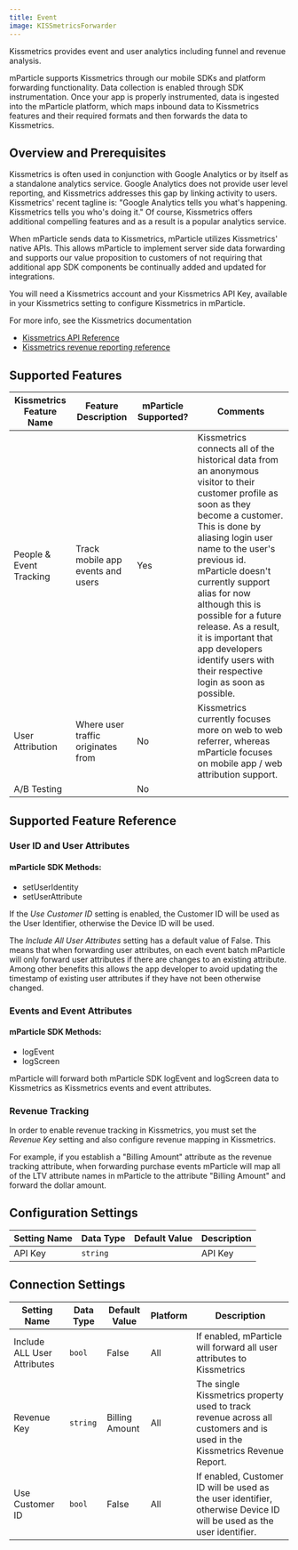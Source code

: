 ```yaml
---
title: Event
image: KISSmetricsForwarder
---
```


Kissmetrics provides event and user analytics including funnel and revenue analysis.

mParticle supports Kissmetrics through our mobile SDKs and platform forwarding functionality.  Data collection is enabled through SDK instrumentation.  Once your app is properly instrumented, data is ingested into the mParticle platform, which maps inbound data to Kissmetrics features and their required formats and then forwards the data to Kissmetrics.

## Overview and Prerequisites

Kissmetrics is often used in conjunction with Google Analytics or by itself as a standalone analytics service.  Google Analytics does not provide user level reporting, and Kissmetrics addresses this gap by linking activity to users.  Kissmetrics' recent tagline is: "Google Analytics tells you what's happening.  Kissmetrics tells you who's doing it."  Of course, Kissmetrics offers additional compelling features and as a result is a popular analytics service.
 
When mParticle sends data to Kissmetrics, mParticle utilizes Kissmetrics' native APIs.  This allows mParticle to implement server side data forwarding and supports our value proposition to customers of not requiring that additional app SDK components be continually added and updated for integrations.

You will need a Kissmetrics account and your Kissmetrics API Key, available in your Kissmetrics setting to configure Kissmetrics in mParticle.

For more info, see the Kissmetrics documentation

* [Kissmetrics API Reference](http://support.kissmetrics.com/article/show/23938-api-specifications)
* [Kissmetrics revenue reporting reference](http://support.kissmetrics.com/article/show/revenue-report)


## Supported Features

Kissmetrics Feature Name | Feature Description | mParticle Supported? | Comments
------------------------ | ------------------- | ------------- | --------
People & Event Tracking | Track mobile app events and users | Yes | Kissmetrics connects all of the historical data from an anonymous visitor to their customer profile as soon as they become a customer. This is done by aliasing login user name to the user's previous id.  mParticle doesn't currently support alias for now although this is possible for a future release.  As a result, it is important that app developers identify users with their respective login as soon as possible.
User Attribution | Where user traffic originates from | No | Kissmetrics currently focuses more on web to web referrer, whereas mParticle focuses on mobile app / web attribution support.
A/B Testing | | No |

## Supported Feature Reference
 
### User ID and User Attributes



#### mParticle SDK Methods:
* setUserIdentity
* setUserAttribute

If the *Use Customer ID* setting is enabled, the Customer ID will be used as the User Identifier, otherwise the Device ID will be used.  

The *Include All User Attributes* setting has a default value of False.  This means that when forwarding user attributes, on each event batch mParticle will only forward user attributes if there are changes to an existing attribute.  Among other benefits this allows the app developer to avoid updating the timestamp of existing user attributes if they have not been otherwise changed.

### Events and Event Attributes

#### mParticle SDK Methods:
* logEvent
* logScreen

mParticle will forward both mParticle SDK logEvent and logScreen data to Kissmetrics as Kissmetrics events and event attributes.

### Revenue Tracking
In order to enable revenue tracking in Kissmetrics, you must set the *Revenue Key* setting and also configure revenue mapping in Kissmetrics.

For example, if you establish a "Billing Amount" attribute as the revenue tracking attribute, when forwarding purchase events mParticle will map all of the LTV attribute names in mParticle to the attribute "Billing Amount" and forward the dollar amount.


## Configuration Settings

| Setting Name |  Data Type    | Default Value  | Description |
| ---|---|---|---|
| API Key | `string` | <unset> | API Key |


## Connection Settings

| Setting Name |  Data Type    | Default Value | Platform | Description |
| ---|---|---|---|---
| Include ALL User Attributes | `bool` | False | All| If enabled, mParticle will forward all user attributes to Kissmetrics |
| Revenue Key | `string` | Billing Amount | All| The single Kissmetrics property used to track revenue across all customers and is used in the Kissmetrics Revenue Report. |
| Use Customer ID | `bool` | False | All| If enabled, Customer ID will be used as the user identifier, otherwise Device ID will be used as the user identifier. |

